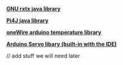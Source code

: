 [**GNU rxtx java library**](http://rxtx.qbang.org/wiki/index.php/Download)

[**Pi4J java library**](http://pi4j.com/download.html)

[**oneWire arduino temperature library**](https://github.com/PaulStoffregen/OneWire)

[**Arduino Servo libary (built-in with the IDE)**](https://www.arduino.cc/en/Reference/Servo)

// add stuff we will need later
